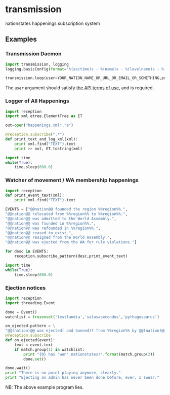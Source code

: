 transmission
=====================

nationstates happenings subscription system

## Examples

### Transmission Daemon
```python
import transmission, logging
logging.basicConfig(format='%(asctime)s - %(name)s - %(levelname)s - %(message)s')

transmission.loop(user=YOUR_NATION_NAME_OR_URL_OR_EMAIL_OR_SOMETHING,port=6261)
```
The `user` argument should satisfy [the API terms of use](http://www.nationstates.net/pages/api.html#terms), and is required.
 
### Logger of All Happenings
```python
import reception
import xml.etree.ElementTree as ET

out=open("happenings.xml","a")

@reception.subscribe(".*")
def print_text_and_log_xml(xml):
    print xml.find("TEXT").text
    print >> out, ET.tostring(xml)

import time
while(True):
    time.sleep(600.0)
```


### Watcher of movement / WA membership happenings
```python
import reception
def print_event_text(xml):
    print xml.find("TEXT").text

EVENTS = ["@@nation@@ founded the region %%region%%.",
"@@nation@@ relocated from %%region%% to %%region%%.",
"@@nation@@ was admitted to the World Assembly.",
"@@nation@@ was founded in %%region%%.",
"@@nation@@ was refounded in %%region%%.",
"@@nation@@ ceased to exist.",
"@@nation@@ resigned from the World Assembly.",
"@@nation@@ was ejected from the WA for rule violations."]

for desc in EVENTS:
    reception.subscribe_pattern(desc,print_event_text)

import time
while(True):
    time.sleep(600.0)
```

### Ejection notices
```python
import reception
import threading.Event

done = Event()
watchlist = frozenset('testlandia','salusasecondus','pythagosaurus')

on_ejected.pattern = \
"@@(nation)@@ was ejected( and banned)? from %%region%% by @@(nation)@@."
@reception.subscribe
def on_ejected(event):
    text = event.text
    if match.group(1) in watchlist:
        print "{0} has 'won' nationstates!".format(match.group(2))
        done.set()

done.wait()
print "There is no point playing anymore, clearly."
print "Ejecting an admin has never been done before, ever, I swear."
```

NB: The above example program lies.
